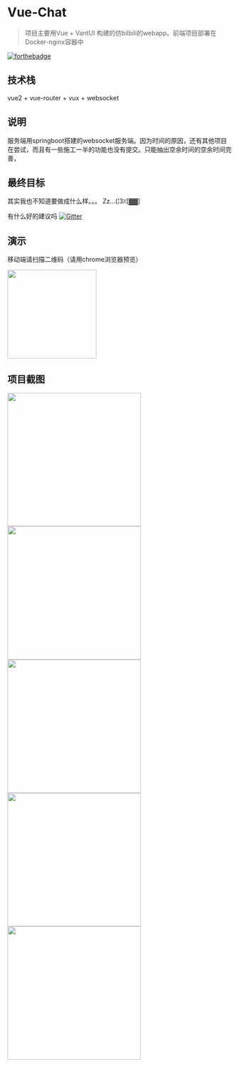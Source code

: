 # Vue-Chat

> 项目主要用Vue + VantUI 构建的仿bilbili的webapp。前端项目部署在Docker-nginx容器中




[![forthebadge](https://forthebadge.com/images/badges/made-with-vue.svg)](https://cn.vuejs.org/v2/guide/)



## 技术栈

vue2 + vue-router + vux + websocket



## 说明

服务端用springboot搭建的websocket服务端。因为时间的原因，还有其他项目在尝试，而且有一些施工一半的功能也没有提交。只能抽出空余时间的空余时间完善，





## 最终目标

其实我也不知道要做成什么样。。。 Zz...(¦3ꇤ[▓▓]

有什么好的建议吗    [![Gitter](https://badges.gitter.im/JoinChat.svg)](https://gitter.im/jingkeling/Lobby)



## 演示

移动端请扫描二维码（请用chrome浏览器预览）

<img src="https://pic-1253206304.cos.ap-shanghai.myqcloud.com/bilbiliindex.png" width="200px">





## 项目截图



<img src="https://github-1253206304.cos.ap-shanghai.myqcloud.com/chathub1.png" width="300px">


<img src="https://github-1253206304.cos.ap-shanghai.myqcloud.com/chathub2.png" width="300px">



<img src="https://github-1253206304.cos.ap-shanghai.myqcloud.com/chathub3.png" width="300px">

<img src="https://github-1253206304.cos.ap-shanghai.myqcloud.com/chathub4.png" width="300px">

<img src="https://github-1253206304.cos.ap-shanghai.myqcloud.com/chathub5.png" width="300px">



